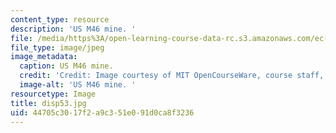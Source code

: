 ```yaml
---
content_type: resource
description: 'US M46 mine. '
file: /media/https%3A/open-learning-course-data-rc.s3.amazonaws.com/ec-s06-design-for-demining-spring-2007/44705c3017f2a9c351e091d0ca8f3236_disp53.jpg
file_type: image/jpeg
image_metadata:
  caption: US M46 mine.
  credit: 'Credit: Image courtesy of MIT OpenCourseWare, course staff, and students.'
  image-alt: 'US M46 mine. '
resourcetype: Image
title: disp53.jpg
uid: 44705c30-17f2-a9c3-51e0-91d0ca8f3236
---
```

